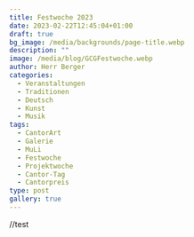 ```yaml
---
title: Festwoche 2023
date: 2023-02-22T12:45:04+01:00
draft: true
bg_image: /media/backgrounds/page-title.webp
description: ""
image: /media/blog/GCGFestwoche.webp
author: Herr Berger
categories:
  - Veranstaltungen
  - Traditionen
  - Deutsch
  - Kunst
  - Musik
tags:
  - CantorArt
  - Galerie
  - MuLi
  - Festwoche
  - Projektwoche
  - Cantor-Tag
  - Cantorpreis
type: post
gallery: true
---
```

//test
